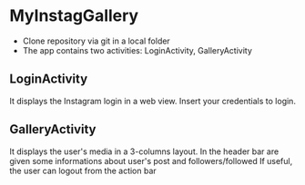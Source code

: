 # MyInstagGallery

- Clone repository via git in a local folder
- The app contains two activities: LoginActivity, GalleryActivity

## LoginActivity
It displays the Instagram login in a web view. Insert your credentials to login.
## GalleryActivity
It displays the user's media in a 3-columns layout. In the header bar are given some informations about user's post and followers/followed
If useful, the user can logout from the action bar
